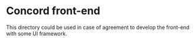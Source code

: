 # Concord front-end
This directory could be used in case of agreement to develop the front-end with some UI framework.
